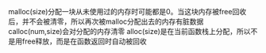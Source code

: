 malloc(size)分配一块从未使用过的内存时可能都是0。当这块内存被free回收后，并不会被清零，所以再次被malloc分配出去的内存有脏数据
calloc(num,size)会对分配的内存清零
alloc(size)是在当前函数栈上分配，所以不是用free释放，而是在函数返回时自动被回收